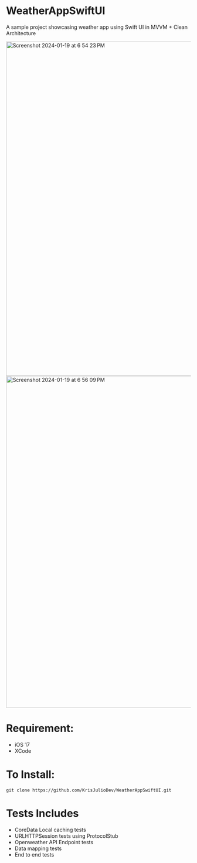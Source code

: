 # WeatherAppSwiftUI
A sample project showcasing weather app using Swift UI in MVVM + Clean Architecture 


<img width="912" alt="Screenshot 2024-01-19 at 6 54 23 PM" src="https://github.com/KrisJulioDev/WeatherAppSwiftUI/assets/8087709/471ec5f0-441c-45d7-96c9-4ac496f9242d">

<img width="905" alt="Screenshot 2024-01-19 at 6 56 09 PM" src="https://github.com/KrisJulioDev/WeatherAppSwiftUI/assets/8087709/44b3ea57-22c7-4c82-bc8a-df34503c3820">

# Requirement:
 - iOS 17
 - XCode

# To Install:
`git clone https://github.com/KrisJulioDev/WeatherAppSwiftUI.git`

# Tests Includes
- CoreData Local caching tests
- URLHTTPSession tests using ProtocolStub
- Openweather API Endpoint tests
- Data mapping tests
- End to end tests
